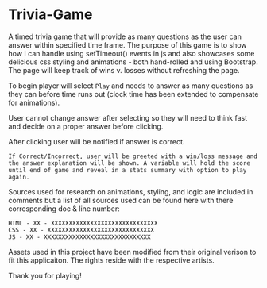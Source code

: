 # Trivia-Game
A timed trivia game that will provide as many questions as the user can answer within specified time frame. The purpose of this game is to show how I can handle using setTimeout() events in js and also showcases some delicious css styling and animations - both hand-rolled and using Bootstrap. The page will keep track of wins v. losses without refreshing the page.

To begin player will select `Play` and needs to answer as many questions as they can before time runs out (clock time has been extended to compensate for animations).

User cannot change answer after selecting so they will need to think fast and decide on a proper answer before clicking.

After clicking user will be notified if answer is correct.

    If Correct/Incorrect, user will be greeted with a win/loss message and the answer explanation will be shown. A variable will hold the score until end of game and reveal in a stats summary with option to play again.

Sources used for research on animations, styling, and logic are included in comments but a list of all sources used can be found here with there corresponding doc & line number:

    HTML - XX - XXXXXXXXXXXXXXXXXXXXXXXXXXXXXX
    CSS - XX - XXXXXXXXXXXXXXXXXXXXXXXXXXXXXX
    JS - XX - XXXXXXXXXXXXXXXXXXXXXXXXXXXXXX

Assets used in this project have been modified from their original verison to fit this applicaiton. The rights reside with the respective artists.

Thank you for playing!